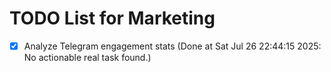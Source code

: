 # TODO List for Marketing

- [x] Analyze Telegram engagement stats  (Done at Sat Jul 26 22:44:15 2025: No actionable real task found.)
